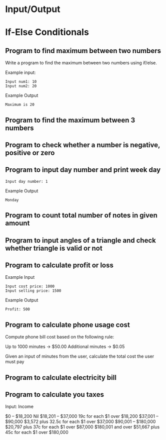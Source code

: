 # Input/Output



# If-Else Conditionals

## Program to find maximum between two numbers

Write a program to find the maximum between two numbers using if/else.

Example input:

```
Input num1: 10
Input num2: 20
```

Example Output

```
Maximum is 20
```

## Program to find the maximum between 3 numbers

## Program to check whether a number is negative, positive or zero

## Program to input day number and print week day

```
Input day number: 1
```

Example Output

```
Monday
```

## Program to count total number of notes in given amount

## Program to input angles of a triangle and check whether triangle is valid or not

## Program to calculate profit or loss

Example Input

```
Input cost price: 1000
Input selling price: 1500
```

Example Output

```
Profit: 500
```

## Program to calculate phone usage cost

Compute phone bill cost based on the following rule:

Up to 1000 minutes -> $50.00
Additional minutes -> $0.05

Given an input of minutes from the user, calculate the total cost the user must pay

## Program to calculate electricity bill

## Program to calculate you taxes

Input: Income

$0 – $18,200	Nil
$18,201 – $37,000		19c for each $1 over $18,200
$37,001 – $90,000		$3,572 plus 32.5c for each $1 over $37,000
$90,001 – $180,000 	$20,797 plus 37c for each $1 over $87,000
$180,001 and over $51,667 plus 45c for each $1 over $180,000









